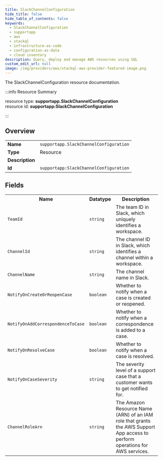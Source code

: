 ```yaml
---
title: SlackChannelConfiguration
hide_title: false
hide_table_of_contents: false
keywords:
  - SlackChannelConfiguration
  - supportapp
  - aws
  - stackql
  - infrastructure-as-code
  - configuration-as-data
  - cloud inventory
description: Query, deploy and manage AWS resources using SQL
custom_edit_url: null
image: /img/providers/aws/stackql-aws-provider-featured-image.png
---
```

The SlackChannelConfiguration resource documentation.

:::info Resource Summary

<div class="row">
<div class="providerDocColumn">
<span>resource type:&nbsp;<b>supportapp.SlackChannelConfiguration</b></span><br />
<span>resource id:&nbsp;<b>supportapp:SlackChannelConfiguration</b></span><br />
</div>
</div>

:::

## Overview
<table><tbody>
<tr><td><b>Name</b></td><td><code>supportapp.SlackChannelConfiguration</code></td></tr>
<tr><td><b>Type</b></td><td>Resource</td></tr>
<tr><td><b>Description</b></td><td></td></tr>
<tr><td><b>Id</b></td><td><code>supportapp:SlackChannelConfiguration</code></td></tr>
</tbody></table>

## Fields
<table><tbody>
<tr><th>Name</th><th>Datatype</th><th>Description</th></tr>
<tr><td><code>TeamId</code></td><td><code>string</code></td><td>The team ID in Slack, which uniquely identifies a workspace.</td></tr><tr><td><code>ChannelId</code></td><td><code>string</code></td><td>The channel ID in Slack, which identifies a channel within a workspace.</td></tr><tr><td><code>ChannelName</code></td><td><code>string</code></td><td>The channel name in Slack.</td></tr><tr><td><code>NotifyOnCreateOrReopenCase</code></td><td><code>boolean</code></td><td>Whether to notify when a case is created or reopened.</td></tr><tr><td><code>NotifyOnAddCorrespondenceToCase</code></td><td><code>boolean</code></td><td>Whether to notify when a correspondence is added to a case.</td></tr><tr><td><code>NotifyOnResolveCase</code></td><td><code>boolean</code></td><td>Whether to notify when a case is resolved.</td></tr><tr><td><code>NotifyOnCaseSeverity</code></td><td><code>string</code></td><td>The severity level of a support case that a customer wants to get notified for.</td></tr><tr><td><code>ChannelRoleArn</code></td><td><code>string</code></td><td>The Amazon Resource Name (ARN) of an IAM role that grants the AWS Support App access to perform operations for AWS services.</td></tr>
</tbody></table>